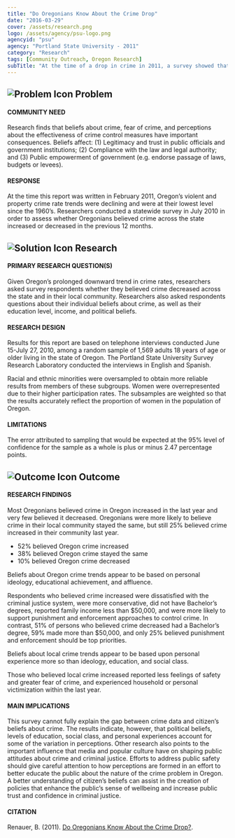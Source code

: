 ```yaml
---
title: "Do Oregonians Know About the Crime Drop"
date: "2016-03-29"
cover: /assets/research.png
logo: /assets/agency/psu-logo.png
agencyid: "psu"
agency: "Portland State University - 2011"
category: "Research"
tags: [Community Outreach, Oregon Research]
subTitle: "At the time of a drop in crime in 2011, a survey showed that most Oregonians believed that crime in Oregon increased and very few believed it decreased."
---
```


## ![Problem Icon](https://github.com/google/material-design-icons/raw/master/alert/1x_web/ic_error_outline_black_48dp.png "Problem") Problem

#### COMMUNITY NEED

Research finds that beliefs about crime, fear of crime, and perceptions about the effectiveness of crime control measures have important consequences. Beliefs affect: (1) Legitimacy and trust in public officials and government institutions; (2) Compliance with the law and legal authority; and (3) Public empowerment of government (e.g. endorse passage of laws, budgets or levees).

#### RESPONSE

At the time this report was written in February 2011, Oregon’s violent and property crime rate trends were declining and were at their lowest level since the 1960’s. Researchers conducted a statewide survey in July 2010 in order to assess whether Oregonians believed crime across the state increased or decreased in the previous 12 months.

## ![Solution Icon](https://github.com/google/material-design-icons/raw/master/action/1x_web/ic_lightbulb_outline_black_48dp.png "Solution") Research

#### PRIMARY RESEARCH QUESTION(S)

Given Oregon’s prolonged downward trend in crime rates, researchers asked survey respondents whether they believed crime decreased across the state and in their local community. Researchers also asked respondents questions about their individual beliefs about crime, as well as their education level, income, and political beliefs.

#### RESEARCH DESIGN

Results for this report are based on telephone interviews conducted June 15-July 27, 2010, among a random sample of 1,569 adults 18 years of age or older living in the state of Oregon. The Portland State University Survey Research Laboratory conducted the interviews in English and Spanish.

Racial and ethnic minorities were oversampled to obtain more reliable results from members of these subgroups. Women were overrepresented due to their higher participation rates. The subsamples are weighted so that the results accurately reflect the proportion of women in the population of Oregon.

#### LIMITATIONS

The error attributed to sampling that would be expected at the 95% level of confidence for the sample as a whole is plus or minus 2.47 percentage points.

## ![Outcome Icon](https://github.com/google/material-design-icons/raw/master/action/1x_web/ic_view_list_black_48dp.png "Outcome") Outcome

#### RESEARCH FINDINGS

Most Oregonians believed crime in Oregon increased in the last year and very few believed it decreased. Oregonians were more likely to believe crime in their local community stayed the same, but still 25% believed crime increased in their community last year.

* 52% believed Oregon crime increased
* 38% believed Oregon crime stayed the same
* 10% believed Oregon crime decreased

Beliefs about Oregon crime trends appear to be based on personal ideology, educational achievement, and affluence.

Respondents who believed crime increased were dissatisfied with the criminal justice system, were more conservative, did not have Bachelor’s degrees, reported family income less than $50,000, and were more likely to support punishment and enforcement approaches to control crime. In contrast, 51% of persons who believed crime decreased had a Bachelor’s degree, 59% made more than $50,000, and only 25% believed punishment and enforcement should be top priorities.

Beliefs about local crime trends appear to be based upon personal experience more so than ideology, education, and social class.

Those who believed local crime increased reported less feelings of safety and greater fear of crime, and experienced household or personal victimization within the last year.

#### MAIN IMPLICATIONS

This survey cannot fully explain the gap between crime data and citizen’s beliefs about crime. The results indicate, however, that political beliefs, levels of education, social class, and personal experiences account for some of the variation in perceptions. Other research also points to the important influence that media and popular culture have on shaping public attitudes about crime and criminal justice. Efforts to address public safety should give careful attention to how perceptions are formed in an effort to better educate the public about the nature of the crime problem in Oregon. A better understanding of citizen’s beliefs can assist in the creation of policies that enhance the public’s sense of wellbeing and increase public trust and confidence in criminal justice.

#### CITATION

Renauer, B. (2011). [Do Oregonians Know About the Crime Drop?](https://pdxscholar.library.pdx.edu/cgi/viewcontent.cgi?article=1006&context=cjpri_briefs).
